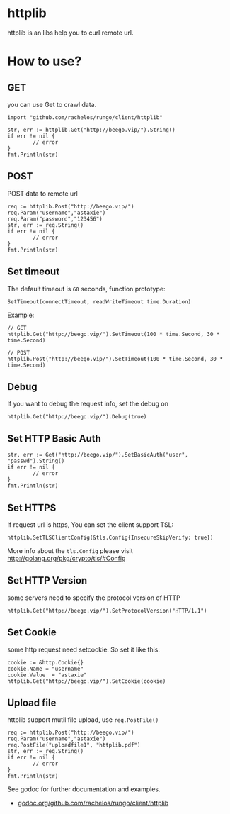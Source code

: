 # httplib

httplib is an libs help you to curl remote url.

# How to use?

## GET

you can use Get to crawl data.

	import "github.com/rachelos/rungo/client/httplib"

	str, err := httplib.Get("http://beego.vip/").String()
	if err != nil {
        	// error
	}
	fmt.Println(str)

## POST

POST data to remote url

	req := httplib.Post("http://beego.vip/")
	req.Param("username","astaxie")
	req.Param("password","123456")
	str, err := req.String()
	if err != nil {
        	// error
	}
	fmt.Println(str)

## Set timeout

The default timeout is `60` seconds, function prototype:

	SetTimeout(connectTimeout, readWriteTimeout time.Duration)

Example:

	// GET
	httplib.Get("http://beego.vip/").SetTimeout(100 * time.Second, 30 * time.Second)

	// POST
	httplib.Post("http://beego.vip/").SetTimeout(100 * time.Second, 30 * time.Second)

## Debug

If you want to debug the request info, set the debug on

	httplib.Get("http://beego.vip/").Debug(true)

## Set HTTP Basic Auth

	str, err := Get("http://beego.vip/").SetBasicAuth("user", "passwd").String()
	if err != nil {
        	// error
	}
	fmt.Println(str)

## Set HTTPS

If request url is https, You can set the client support TSL:

	httplib.SetTLSClientConfig(&tls.Config{InsecureSkipVerify: true})

More info about the `tls.Config` please visit http://golang.org/pkg/crypto/tls/#Config

## Set HTTP Version

some servers need to specify the protocol version of HTTP

	httplib.Get("http://beego.vip/").SetProtocolVersion("HTTP/1.1")

## Set Cookie

some http request need setcookie. So set it like this:

	cookie := &http.Cookie{}
	cookie.Name = "username"
	cookie.Value  = "astaxie"
	httplib.Get("http://beego.vip/").SetCookie(cookie)

## Upload file

httplib support mutil file upload, use `req.PostFile()`

	req := httplib.Post("http://beego.vip/")
	req.Param("username","astaxie")
	req.PostFile("uploadfile1", "httplib.pdf")
	str, err := req.String()
	if err != nil {
        	// error
	}
	fmt.Println(str)

See godoc for further documentation and examples.

* [godoc.org/github.com/rachelos/rungo/client/httplib](https://godoc.org/github.com/rachelos/rungo/client/httplib)

